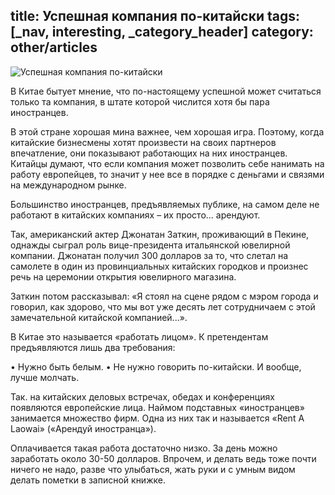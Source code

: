 title: Успешная компания по-китайски
tags: [_nav, interesting, _category_header]
category: other/articles
---

![Успешная компания по-китайски](/img/content/articles/article32.jpg)

В Китае бытует мнение, что по-настоящему успешной может считаться только та компания, в штате которой числится хотя бы пара иностранцев.

В этой стране хорошая мина важнее, чем хорошая игра. Поэтому, когда китайские бизнесмены хотят произвести на своих партнеров впечатление, они показывают работающих на них иностранцев. Китайцы думают, что если компания может позволить себе нанимать на работу европейцев, то значит у нее все в порядке с деньгами и связями на международном рынке.

Большинство иностранцев, предъявляемых публике, на самом деле не работают в китайских компаниях – их просто... арендуют.

Так, американский актер Джонатан Заткин, проживающий в Пекине, однажды сыграл роль вице-президента итальянской ювелирной компании. Джонатан получил 300 долларов за то, что слетал на самолете в один из провинциальных китайских городков и произнес речь на церемонии открытия ювелирного магазина.

Заткин потом рассказывал: «Я стоял на сцене рядом с мэром города и говорил, как здорово, что мы вот уже десять лет сотрудничаем с этой замечательной китайской компанией...».

В Китае это называется «работать лицом». К претендентам предъявляются лишь два требования:

•	Нужно быть белым.
•	Не нужно говорить по-китайски. И вообще, лучше молчать.

Так. на китайских деловых встречах, обедах и конференциях появляются европейские лица. Наймом подставных «иностранцев» занимается множество фирм. Одна из них так и называется «Rent A Laowai» («Арендуй иностранца»).

Оплачивается такая работа достаточно низко. За день можно заработать около 30-50 долларов. Впрочем, и делать ведь тоже почти ничего не надо, разве что улыбаться, жать руки и с умным видом делать пометки в записной книжке.
